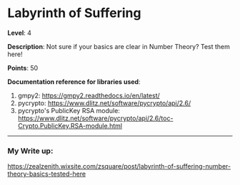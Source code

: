 # Labyrinth of Suffering

**Level**: 4  
  
**Description**: Not sure if your basics are clear in Number Theory? Test them here!  
  
**Points**: 50  
  

**Documentation reference for libraries used**:
1. gmpy2: https://gmpy2.readthedocs.io/en/latest/
2. pycrypto: https://www.dlitz.net/software/pycrypto/api/2.6/
3. pycrypto's PublicKey RSA module: https://www.dlitz.net/software/pycrypto/api/2.6/toc-Crypto.PublicKey.RSA-module.html

- - -

### My Write up:
https://zealzenith.wixsite.com/zsquare/post/labyrinth-of-suffering-number-theory-basics-tested-here
